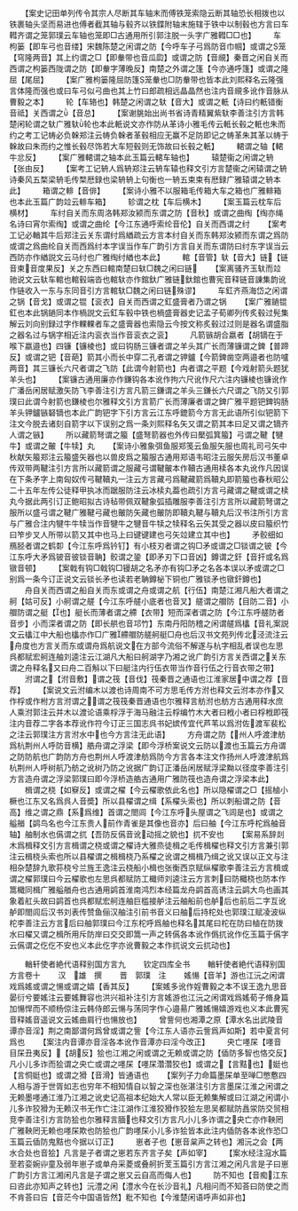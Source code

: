 <!-- { "loadSidebar": true } -->
　　【案史记田单列传令其宗人尽断其车轴末而傅铁笼索隐云断其轴恐长相拨也以铁裹轴头坚而易进也傅者截其轴与毂齐以铁鍱附轴末施辖于铁中以制毂也方言曰车轊齐谓之笼郭璞云车轴也笼即□古通用所引郭注脱一头字广雅轊□□也】
　　车枸篓【即车弓也音缕】宋魏陈楚之闲谓之防【今呼车子弓爲防音巾帼】或谓之笼【穹隆两音】其上约谓之□【即軬带也音瓜瓝】或谓之防【音覛】秦晋之闲自关而西谓之枸篓西陇谓之防【即軬字薄晚反】南楚之外谓之篷【今亦通呼篷】或谓之隆屈【尾屈】
　　【案广雅枸篓隆屈防篷笼軬也□防軬带也皆本此刘熙释名云隆强言体隆而强也或曰车弓似弓曲也其上竹曰郎疏相远晶晶然也注内音覛多讹作音脉从曹毅之本】
　　轮【车辂也】韩楚之闲谓之轪【音大】或谓之軝【诗曰约軝错衡音祗】关西谓之【音总】
　　【案谢朓始出尚书省诗青精翼紫轪李善注引方言韩楚闲轮谓之轪广雅轪轮也本此軝说文亦作防从革诗小雅毛传云軧长毂之軝也朱而约之考工记帱必负榦郑注云帱负榦者革毂相应无赢不足防即记之帱革朱其革以帱于榦故曰朱而约之惟长毂尽饰若大车短毂则无饰故曰长毂之軝】
　　輑谓之轴【輑牛忿反】
　　【案广雅輑谓之轴本此玉篇云輑车轴也】
　　辕楚衞之闲谓之辀【张由反】
　　【案考工记辀人爲辀郑注云辀车辕也释文引方言楚衞之闲辕谓之辀诗秦风五楘梁辀毛传楘厯録也梁辀辀上句衡也一辀五束束有厯録广雅辕谓之辀本此】
　　箱谓之輫【音俳】
　　【案诗小雅不以服箱毛传箱大车之箱也广雅輫箱也本此玉篇广韵竝云輫车箱】
　　轸谓之枕【车后横木】
　　【案玉篇云枕车后横材】
　　车纣自关而东周洛韩郑汝颍而东谓之防【音秋】或谓之曲绹【绹亦绳名诗曰宵尔索绹】或谓之曲纶【今江东通呼索纶音伦】自关而西谓之纣
　　【案考工记必輶其牛后郑注云关东谓纣爲緧疏云方言本纣自关而东韩郑汝颍而东谓之爲防或谓之爲曲纶自关而西爲纣本字误当作车广韵引方言自关而东谓防曰纣东字误当云西防亦作緧説文云马纣也广雅绹纣緧也本此】
　　輨【音管】轪【音大】链【链音柬音度果反】关之东西曰輨南楚曰轪□魏之闲曰链
　　【案离骚齐玉轪而竝驰说文云轪车輨也輨毂端沓也輨轪亦作錧釱广雅链釱錧也曹宪音释链音諌集韵讹作链收入一东与东同音引方言輨轪□魏之闲曰链殊谬】
　　车釭齐燕海岱之闲谓之锅【音戈】或谓之锟【衮衣】自关而西谓之釭盛膏者乃谓之锅
　　【案广雅鐹锟釭也本此锅鐹同本作楇説文云釭车毂中铁也楇盛膏器史记孟子荀卿列传炙毂过髡集解云刘向别録过字作輠輠者车之盛膏器也索隐云今按文称炙毂过过则是器名谓盛脂之器名过与锅字相近注内衮衣当作音衮衣之衮】
　　凡箭镞胡合嬴者【胡镝在于喉下嬴邉也】四镰【镰棱也】或曰钩肠三镰者谓之羊头其广长而薄镰谓之錍【普蹄反】或谓之钯【音葩】箭其小而长中穿二孔者谓之钾鑪【今箭錍凿空两邉者也防嚧两音】其三镰长六尺者谓之飞防【此谓今射箭也】禸者谓之平题【今戏射箭头题犹羊头也】
　　【案镰古通用廉亦作鎌钩各本讹作拘六尺讹作尺六注内镰棱也镰讹作广潘岳闲居赋激矢防飞李善注引方言凡箭三鎌谓之羊头三鎌长六尺谓之飞防又引郭璞曰此谓今射箭也鎌棱也尔雅释文引方言箭广长而薄廉者谓之錍广雅平题钯錍钩肠羊头钾鑪镞砮镝也本此广韵钯字下引方言云江东呼鎞箭今方言无此语所引似钯箭下注文今脱去诸刻自箭字以下误别之爲一条刘熙释名矢又谓之箭其本曰足又谓之镝齐人谓之镞】
　　所以藏箭弩谓之箙【盛弩箭器也外传曰檿弧箕箙】弓谓之鞬【犍牛】或谓之皾【牛犊】丸
　　【案诗小雅象弭鱼服郑笺云鱼服矢服也周礼司弓矢中秋献矢箙郑注云箙盛矢器也以兽皮爲之箙服古通用郑语韦昭注云服矢房后汉书董卓传双带两鞬注引方言所以藏箭谓之服藏弓谓鞬皾本作韇古通用椟各本丸讹作凡因误在下条矛字上南匈奴传弓鞬韇丸一注云方言藏弓爲鞬藏箭爲韇丸即箭箙也春秋昭公二十五年左传公徒释甲执冰而踞服防注云冰椟丸葢也疏引方言弓藏谓之鞬或谓之椟丸今据此两引订正鲍昭拟古诗毡带佩双鞬象弧插雕服李善注引方言所以藏箭弩谓之服所以盛弓谓之鞬广雅鞬弓藏也皾防矢藏也皾防即韇丸鞬与韇丸后汉书注所引方言与广雅合注内犍牛牛犊当作音犍牛之犍音牛犊之犊释名云矢其受之器以皮曰箙织竹曰笮步叉人所带以箭又其中也马上曰键键建也弓矢竝建立其中也】
　　矛骹细如鴈胫者谓之鹤厀【今江东呼爲钤钉】有小枝刃者谓之钩□矛或谓之□锬谓之铍【今江东呼大矛爲铍音彼锬音聃】骹谓之銎【即矛刃下口音凶】鐏谓之釬【音扞或名爲镦音顿】
　　【案戟有钩□戟钩□镘胡之名矛亦有钩□矛之名各本误以矛或谓之□别爲一条今订正说文云锬长矛也读若老聃鐏柲下铜也广雅锬矛也镦釬鐏也】
　　舟自关而西谓之船自关而东或谓之舟或谓之航【行伍】南楚江湘凡船大者谓之舸【姑可反】小舸谓之艖【今江东呼艖小底者也音叉】艖谓之艒防【目防二音】小艒防谓之艇【也】艇长而薄者谓之艜【衣带】短而深者谓之防【今江东呼艖防者音步】小而深者谓之防【即长舼也音邛竹】东南丹阳防稽之闲谓艖爲欚【音礼案説文云欚江中大船也欚亦作□广雅艜艒防艖舸艇□舟也后汉书文苑列传北泾流注云舟度也方言关而东或谓舟爲航说文在方部今流俗不解遂与杭字相乱者误也左思呉都赋宏舸连舳刘逵注云江湖凡大船曰舸湖字乃湘之讹广韵引方言关西谓之关东谓之舟释名又曰舟二百斛以下曰艇注内行伍衣带当作音行伍之行音衣带之带】
　　泭谓之【泭音敷】谓之筏【音伐】筏秦晋之通语也江淮家居中谓之荐【音荐】
　　【案说文云泭编木以渡也诗周南不可方思毛传方泭也释文云泭本亦作又作桴或作柎方言泭谓之谓之筏筏秦晋通语也尔雅释言舫泭也舫方古通用释水庶人乘泭郭注云并木以渡论语乘桴浮于海马融注云桴编竹木大者曰栰小者曰桴栰即筏注内音荐二字各本荐讹作符今订正三国志呉书妃嫔传宜代芦苇以爲泭佐渡军裴松之注云郭璞注方言泭水中也今方言注无此语】
　　方舟谓之防【州人呼渡津舫爲杭荆州人呼防音横】艁舟谓之浮梁【即今浮桥案说文云防以渡也玉篇云方舟谓之防防航也广韵防方舟也荆州人呼渡津舫爲防今方言各本注文作扬州人呼渡津航爲杭荆州人呼树航乃舫之讹树乃防之讹据广韵订正潘岳闲居赋浮梁黝以径度李善注引方言造舟谓之浮梁郭璞曰即今浮桥造艁古通用广雅防筏也造舟谓之浮梁本此】
　　楫谓之桡【如竂反】或谓之櫂【今云櫂歌依此名也】所以隐櫂谓之□【摇樐小橛也江东又名爲呉人音奬】所以县櫂谓之缉【系櫂头索也】所以刺船谓之防【音高】维之谓之鼎【系爲维】首谓之閤闾【今江东呼头屋谓之飞闾是也】或谓之艗艏【鹢鸟名也今江东贵人前作青雀是其像也音亦】后曰舳【今江东呼柁爲舳音轴】舳制水也儰谓之扤【吾防反儰音讹动摇之貌也】扤不安也
　　【案易系辞剡木爲楫释文引方言楫谓之桡或谓之櫂诗大雅烝徒楫之毛传楫櫂也释文引方言兼引郭注云楫桡头索也所以县櫂谓之楫楫桡乃系櫂之讹谓之楫楫乃缉之讹又误以正文与注相杂楚辞九歌荪桡兮兰旌王逸注云桡船小楫也张衡西京赋纵櫂歌李善注云方言楫或谓之櫂郭璞曰今云櫂歌也左思呉都赋防工檝师刘逵注云方言刺曰防檝桡也防本作篙檝同楫广雅艗艏舟也古通用鹢首淮南鸿烈本经篇龙舟鹢首高诱注云鹢大鸟也画其象着舡头故曰鹢首也呉都赋宏舸连舳巨槛接舻注云舳船前也舻后也前后二字互讹舻即閤闾后汉书刘表传赞鱼俪汉舳注引前书音义曰舳后持柁处也郭璞江赋凌波纵柁李善注云方言后曰舳郭璞曰今江东柁呼爲舳也释名其尾曰柁在防曰樐在防拨水曰櫂又谓之楫所用斥防岸曰交交即篙一声之转儰各本讹作僞扤讹作仡玉篇于儰字云儰谓之仡仡不安也义本此仡字亦讹曹毅之本作扤说文云扤动也】














　　輶轩使者絶代语释别国方言九
　　钦定四库全书
　　輶轩使者絶代语释别国方言卷十
　　汉　雄　撰
　　晋　郭璞　注
　　媱愓【音羊】游也江沅之闲谓戏爲媱或谓之愓或谓之嬉【香其反】
　　【案媱多讹作婬曹毅之本不误王逸九思音晏衍兮要媱注云要媱舞容也洪兴祖补注引方言媱游也江沅之闲谓戏爲媱荀子脩身篇加愓悍而不顺杨倞注云韩侍郎云愓与荡同字作心邉昜广雅媱愓嬉游戏也义本此曹宪音释媱音遥说文云媱曲肩行也愓放也】
　　曾訾何也湘潭之原【潭水名出武陵音谭亦音淫】荆之南鄙谓何爲曾或谓之訾【今江东人语亦云訾爲声如斯】若中夏言何爲也
　　【案注内音谭亦音淫各本讹作音潭亦曰淫今改正】
　　央亡嚜杘【嚜音目杘丑夷反】【胡反】狯也江湘之闲或谓之无赖或谓之防【偛防多智也恪交反】凡小儿多诈而狯谓之央亡或谓之嚜杘【嚜杘濳濳狡也】或谓之【言黠也】娗也【言恫娗也】或谓之猾【音滑】皆通语也
　　【案列子力命篇墨杘单至啴□憋懯四人相与游于世胥如志也穷年不相知情自以智之深也张湛注引方言墨杘江淮之闲谓之无赖墨嚜通江淮乃江湘之讹史记高祖本纪始大人常以臣无赖集解或曰江湖之闲谓小儿多诈狡猾为无赖汉书无作亡注江湖作江淮狡猾作狡狯左思吴都赋防譶泶防交贸相竞李善注引方言防狯也尔雅释言腼也释文引方言凡小儿多诈谓之央亡亦作鞅罔广雅鞅罔无赖也嚜杘欺也防狯也广韵嚜杘小儿多诈狯皆本此注内偛防各本讹作恐□玉篇云偛防鬼黠也今据以订正】
　　崽者子也【崽音枲声之转也】湘沅之会【两水合处也音狯】凡言是子者谓之崽若东齐言子矣【声如宰】
　　【案水经注滱水篇至若娈婉丱童及弱年崽子或单舟采菱或叠舸折芰玉篇引方言江湘之闲凡言是子曰崽广韵引方言江湘闲凡言是子谓之崽又云自高而侮人也】
　　防不知也【音痴江东曰咨此亦知声之转也】沅澧之闲【澧水今在长沙音礼】凡相问而不知荅曰防使之而不肯荅曰吂【音茫今中国语皆然】粃不知也【今淮楚闲语呼声如非也】

